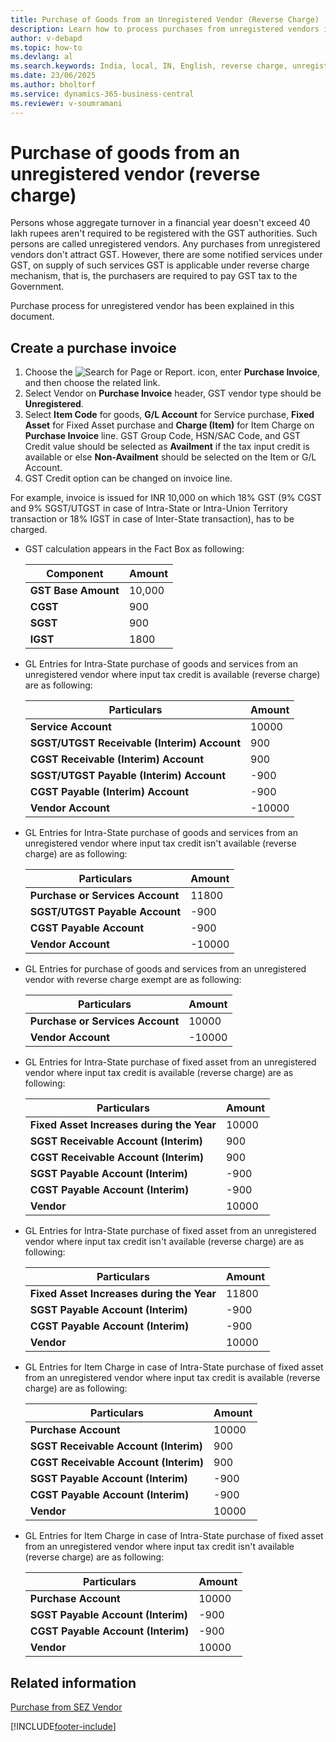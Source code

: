 ```yaml
---
title: Purchase of Goods from an Unregistered Vendor (Reverse Charge)
description: Learn how to process purchases from unregistered vendors in India under the GST reverse charge mechanism in Dynamics 365 Business Central.
author: v-debapd
ms.topic: how-to
ms.devlang: al
ms.search.keywords: India, local, IN, English, reverse charge, unregistered vendor, create purchase invoice
ms.date: 23/06/2025
ms.author: bholtorf
ms.service: dynamics-365-business-central
ms.reviewer: v-soumramani
---
```


# Purchase of goods from an unregistered vendor (reverse charge)

Persons whose aggregate turnover in a financial year doesn't exceed 40 lakh rupees aren't required to be registered with the GST authorities. Such persons are called unregistered vendors. Any purchases from unregistered vendors don't attract GST. However, there are some notified services under GST, on supply of such services GST is applicable under reverse charge mechanism, that is, the purchasers are required to pay GST tax to the Government.

Purchase process for unregistered vendor has been explained in this document.

## Create a purchase invoice

1. Choose the ![Search for Page or Report.](image/search_small.png "Search for Page or Report icon") icon, enter **Purchase Invoice**, and then choose the related link. 
1. Select Vendor on **Purchase Invoice** header, GST vendor type should be **Unregistered**.
1. Select **Item Code** for goods, **G/L Account** for Service purchase, **Fixed Asset** for Fixed Asset purchase and **Charge (Item)** for Item Charge on **Purchase Invoice** line. GST Group Code, HSN/SAC Code, and GST Credit value should be selected as **Availment** if the tax input credit is available or else **Non-Availment** should be selected on the Item or G/L Account. 
1. GST Credit option can be changed on invoice line.

For example, invoice is issued for INR 10,000 on which 18% GST (9% CGST and 9% SGST/UTGST in case of Intra-State or Intra-Union Territory transaction or 18% IGST in case of Inter-State transaction), has to be charged.

- GST calculation appears in the Fact Box as following:

    |Component|Amount|
    |----------------------------------|---------------------------------------|  
    |**GST Base Amount**|10,000|  
    |**CGST**|900|  
    |**SGST**|900|
    |**IGST**|1800|

- GL Entries for Intra-State purchase of goods and services from an unregistered vendor where input tax credit is available (reverse charge) are as following:

    |Particulars|Amount|
    |----------------------------------|---------------------------------------|  
    |**Service Account**|10000|  
    |**SGST/UTGST Receivable (Interim) Account**|900|
    |**CGST Receivable (Interim) Account**|900|
    |**SGST/UTGST Payable (Interim) Account**|-900|
    |**CGST Payable (Interim) Account**|-900|
    |**Vendor Account**|-10000|

- GL Entries for Intra-State purchase of goods and services from an unregistered vendor where input tax credit isn't available (reverse charge) are as following:

    |Particulars|Amount|
    |----------------------------------|---------------------------------------|  
    |**Purchase or Services Account**|11800|  
    |**SGST/UTGST Payable Account**|-900|
    |**CGST Payable Account**|-900|
    |**Vendor Account**|-10000|

- GL Entries for purchase of goods and services from an unregistered vendor with reverse charge exempt are as following:

    |Particulars|Amount|
    |----------------------------------|---------------------------------------|  
    |**Purchase or Services Account**|10000|  
    |**Vendor Account**|-10000|

- GL Entries for Intra-State purchase of fixed asset from an unregistered vendor where input tax credit is available (reverse charge) are as following:

    |Particulars|Amount|
    |----------------------------------|---------------------------------------|
    |**Fixed Asset Increases during the Year**|10000|
    |**SGST Receivable Account (Interim)**|900|
    |**CGST Receivable Account (Interim)**|900|
    |**SGST Payable Account (Interim)**|-900|
    |**CGST Payable Account (Interim)**|-900|
    |**Vendor**|10000|

- GL Entries for Intra-State purchase of fixed asset from an unregistered vendor where input tax credit isn't available (reverse charge) are as following:

    |Particulars|Amount|
    |----------------------------------|---------------------------------------|
    |**Fixed Asset Increases during the Year**|11800|
    |**SGST Payable Account (Interim)**|-900|
    |**CGST Payable Account (Interim)**|-900|
    |**Vendor**|10000|

- GL Entries for Item Charge in case of Intra-State purchase of fixed asset from an unregistered vendor where input tax credit is available (reverse charge) are as following:

    |Particulars|Amount|
    |----------------------------------|---------------------------------------| 
    |**Purchase Account**|10000|
    |**SGST Receivable Account (Interim)**|900|
    |**CGST Receivable Account (Interim)**|900|
    |**SGST Payable Account (Interim)**|-900|
    |**CGST Payable Account (Interim)**|-900|
    |**Vendor**|10000|

- GL Entries for Item Charge in case of Intra-State purchase of fixed asset from an unregistered vendor where input tax credit isn't available (reverse charge) are as following:

    |Particulars|Amount|
    |----------------------------------|---------------------------------------| 
    |**Purchase Account**|10000|
    |**SGST Payable Account (Interim)**|-900|
    |**CGST Payable Account (Interim)**|-900|
    |**Vendor**|10000|

## Related information

[Purchase from SEZ Vendor](GST-Purchase-from-SEZ-Vendor.md)

[!INCLUDE[footer-include](../../includes/footer-banner.md)]
